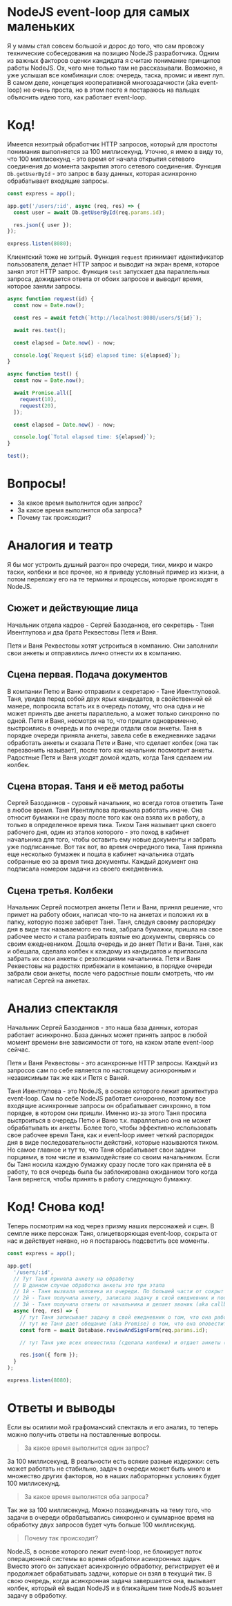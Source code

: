 # NodeJS event-loop для самых маленьких

Я у мамы стал совсем большой и дорос до того, что сам провожу технические собеседования на позицию NodeJS разработчика.
Одним из важных факторов оценки кандидата я считаю понимание принципов работы NodeJS. Ох, чего мне только там не рассказывали. Возможно, я уже услышал все комбинации слов: очередь, таска, промис и ивент луп.
В самом деле, концепция кооперативной многозадачности (aka event-loop) не очень проста, но в этом посте я постараюсь на пальцах объяснить идею того, как работает event-loop.

# Код!

Имеется нехитрый обработчик HTTP запросов, который для простоты понимания выполняется за 100 миллисекунд. Уточню, я имею в виду то, что 100 миллисекунд - это время от начала открытия сетевого соединения до момента закрытия этого сетевого соединения. Функция `Db.getUserById` - это запрос в базу данных, которая асинхронно обрабатывает входящие запросы.

```javascript
const express = app();

app.get('/users/:id', async (req, res) => {
  const user = await Db.getUserById(req.params.id);

  res.json({ user });
});

express.listen(8080);
```

Клиентский тоже не хитрый. Функция `request` принимает идентификатор пользователя, делает HTTP запрос и выводит на экран время, которое занял этот HTTP запрос.
Функция `test` запускает два параллельных запроса, дожидается ответа от обоих запросов и выводит время, которое заняли запросы.

```javascript
async function request(id) {
  const now = Date.now();

  const res = await fetch(`http://localhost:8080/users/${id}`);

  await res.text();

  const elapsed = Date.now() - now;

  console.log(`Request ${id} elapsed time: ${elapsed}`);
}

async function test() {
  const now = Date.now();

  await Promise.all([
    request(10),
    request(20),
  ]);

  const elapsed = Date.now() - now;

  console.log(`Total elapsed time: ${elapsed}`);
}

test();
```

# Вопросы!
* За какое время выполнится один запрос?
* За какое время выполнятся оба запроса?
* Почему так происходит?

# Аналогия и театр
Я бы мог устроить душный разгон про очереди, тики, микро и макро таски, колбеки и все прочее, но я приведу условный пример из жизни, а потом переложу его на те термины и процессы, которые происходят в NodeJS.

## Сюжет и действующие лица

Начальник отдела кадров - Сергей Базоданнов, его секретарь - Таня Ивентлупова и два брата Реквестовы Петя и Ваня.

Петя и Ваня Реквестовы хотят устроиться в компанию. Они заполнили свои анкеты и отправились лично отнести их в компанию.

## Сцена первая. Подача документов

В компании Петю и Ваню отправили к секретарю - Тане Ивентлуповой.
Таня, увидев перед собой двух ярых кандидатов, в свойственной ей манере, попросила встать их в очередь потому, что она одна и не может принять две анкеты параллельно, а может только синхронно по одной.
Петя и Ваня, несмотря на то, что пришли одновременно, выстроились в очередь и по очереди отдали свои анкеты.
Таня в порядке очереди приняла анкеты, завела себе в ежедневнике задачи обработать анкеты и сказала Пете и Ване, что сделает колбек (она так перезвонить называет), после того как начальник посмотрит анкеты. Радостные Петя и Ваня уходят домой ждать, когда Таня сделаем им колбек.

## Сцена вторая. Таня и её метод работы

Сергей Базоданнов - суровый начальник, но всегда готов ответить Тане в любое время.
Таня Ивентлупова привыкла работать иначе. Она относит бумажки не сразу после того как она взяла их в работу, а только в определенное время тика.
Тиком Таня называет цикл своего рабочего дня, один из этапов которого - это поход в кабинет начальника для того, чтобы оставить ему новые документы и забрать уже подписанные. Вот так вот, во время очередного тика, Таня приняла еще несколько бумажек и пошла в кабинет начальника отдать собранные ею за время тика документы. Каждый документ она подписала номером задачи из своего ежедневника.

## Сцена третья. Колбеки

Начальник Сергей посмотрел анкеты Пети и Вани, принял решение, что примет на работу обоих, написал что-то на анкетах и положил их в папку, которую позже заберет Таня.
Таня, следуя своему распорядку дня в виде так называемого ею тика, забрала бумажки, пришла на свое рабочее место и стала разбирать взятые ею документы, сверяясь со своим ежедневником.
Дошла очередь и до анкет Пети и Вани.
Таня, как и обещала, сделала колбек к каждому из кандидатов и пригласила забрать их свои анкеты с резолюциями начальника.
Петя и Ваня Реквестовы на радостях прибежали в компанию, в порядке очереди забрали свои анкеты, после чего радостные пошли смотреть, что им написал Сергей на анкетах.

# Анализ спектакля
Начальник Сергей Базоданнов - это наша база данных, которая работает асинхронно.
База данных может принять запрос в любой момент времени вне зависимости от того, на каком этапе event-loop сейчас.

Петя и Ваня Реквестовы - это асинхронные HTTP запросы. Каждый из запросов сам по себе является по настоящему асинхронным и независимым так же как и Петя с Ваней.

Таня Ивентлупова - это NodeJS, в основе которого лежит архитектура event-loop.
Сам по себе NodeJS работает синхронно, поэтому все входящие асинхронные запросы он обрабатывает синхронно, в том порядке, в котором они пришли.
Именно из-за этого Таня просила выстроиться в очередь Петю и Ваню т.к. параллельно она не может обрабатывать их анкеты.
Более того, чтобы эффективно использовать свое рабочее время Таня, как и  event-loop имеет четкий распорядок дня в виде последовательности действий, которые называются тиком.
Но самое главное и тут то, что Таня обрабатывает свои задачи порциями, в том числе и взаимодействие со своим начальником.
Если бы Таня носила каждую бумажку сразу после того как приняла её в работу, то вся очередь была бы заблокирована ожиданием того когда Таня вернется, чтобы принять в работу следующую бумажку.

# Код! Снова код!

Теперь посмотрим на код через призму наших персонажей и сцен. В семпле ниже персонаж Таня, олицетворяющая event-loop, сокрыта от нас и действует неявно, но я постараюсь подсветить все моменты.

```javascript
const express = app();

app.get(
  '/users/:id',
  // Тут Таня приняла анкету на обработку
  // В данном случае обработка анкеты это три этапа
  // 1й - Таня вызвала человека из очереди. По большей части от сокрыт от нас
  // 2й - Таня получила анкету, записала задачу в свой ежедневник и пообещала перезвонить. Все эти действия происходят до await
  // 3й - Таня получила ответы от начальника и делает звоник (aka callbacks) всем, для кого ответ готов. Все действия после await
  async (req, res) => {
    // тут Таня записывает задачу в свой ежедневник о том, что она работает с какой-то анкетой
    // тут же Таня дает обещание (aka Promise) о том, что она оповестит об решении, когда оно поступит
    const form = await Database.reviewAndSignForm(req.params.id);

    // тут Таня уже всех оповестила (сделала колбеки) и отдает анкеты (вызов res.json)

    res.json({ form });
  }
);

express.listen(8080);
```

# Ответы и выводы

Если вы осилили мой графоманский спектакль и его анализ, то теперь можно получить ответы на поставленные вопросы.

> За какое время выполнится один запрос?

За 100 миллисекунд. В реальности есть всякие разные издержки: сеть может работать не стабильно, задач в очереди может быть много и множество других факторов, но в наших лабораторных условиях будет 100 миллисекунд.

> За какое время выполнятся оба запроса?

Так же за 100 миллисекунд. Можно позанудничать на тему того, что задачи в очереди обрабатывались синхронно и суммарное время на обработку двух запросов будет чуть больше 100 миллисекунд.

> Почему так происходит?

NodeJS, в основе которого лежит event-loop, не блокирует поток операционной системы во время обработки асинхронных задач. Вместо этого он запускает асинхронную обработку, регистрирует её и продолжает обрабатывать задачи, которые он взял в текущий тик. В свою очередь, когда асинхронная задача завершается она, вызывает колбек, который ей выдал NodeJS и в ближайшем тике NodeJS возьмет задачу в обработку.
